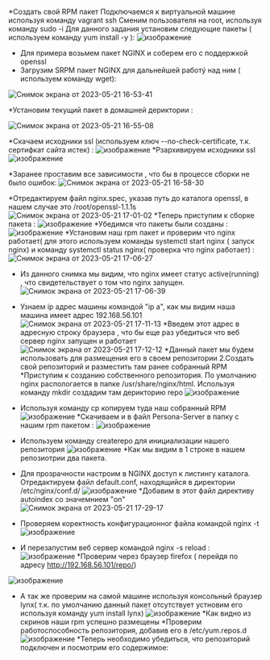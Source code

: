 *Создать свой RPM пакет
Подключаемся к виртуальной машине используя команду vagrant ssh 
Сменим пользователя на root, используя команду sudo -i
Для данного задания установим следующие пакеты ( используем команду yum install -y ): 
![изображение](https://github.com/AlexanderSerg-jun/vm_rpm/assets/85576634/a9fb137e-c960-4acf-af3d-a31922a2089b)

* Для примера возьмем пакет NGINX и соберем его с поддержкой openssl
* Загрузим SRPM пакет NGINX для дальнейшей работý над ним ( используем команду wget):

![Снимок экрана от 2023-05-21 16-53-41](https://github.com/AlexanderSerg-jun/vm_rpm/assets/85576634/8d7c93ce-37df-4c03-8961-fea0418532a4)

*Установим текущий пакет в домашней дериктории :

![Снимок экрана от 2023-05-21 16-55-08](https://github.com/AlexanderSerg-jun/vm_rpm/assets/85576634/f91eaf8c-e2f2-4d37-89e8-3eed86d7736e)

*Скачаем исходники ssl (используем ключ --no-check-certificate, т.к. сертифкат сайта истек) :
![изображение](https://github.com/AlexanderSerg-jun/vm_rpm/assets/85576634/358531b8-cf8b-477f-949d-0482778ca625)
 *Рзархивируем исходники ssl 
![изображение](https://github.com/AlexanderSerg-jun/vm_rpm/assets/85576634/621f9e20-85a2-4d6a-8f66-01f0f9a72f9d)

*Заранее проставим все зависимости , что бы в процессе сборки не было ошибок:
 ![Снимок экрана от 2023-05-21 16-58-30](https://github.com/AlexanderSerg-jun/vm_rpm/assets/85576634/054827d0-0c23-4154-a14c-e5268770d262)

*Отредактируем  файл nginx.spec, указав путь до каталога openssl, в нашем случае это /root/openssl-1.1.1s
![Снимок экрана от 2023-05-21 17-01-02](https://github.com/AlexanderSerg-jun/vm_rpm/assets/85576634/52df8d70-bdc5-4f8f-875c-3e9ff98f0d93)
*Теперь приступим к сборке пакета :
![изображение](https://github.com/AlexanderSerg-jun/vm_rpm/assets/85576634/962bcd1e-c894-452f-bdda-5257ca75fba1)
*Убедимся что пакеты были созданы :
![изображение](https://github.com/AlexanderSerg-jun/vm_rpm/assets/85576634/22010e0d-110a-4fa0-bb2e-ca9efaeff192)
*Установим наш rpm  пакет и проверим что nginx работает( для этого используем команды systemctl start nginx ( запуск nginx) и команду systemctl status nginx( проверка что nginx работает)  :
![Снимок экрана от 2023-05-21 17-06-27](https://github.com/AlexanderSerg-jun/vm_rpm/assets/85576634/13799171-fe7a-4f24-a7ff-17038f514ed7)
* Из данного снимка мы видим, что  nginx имеет статус active(running) , что свидетельствует о том что nginx запущен.
![Снимок экрана от 2023-05-21 17-06-39](https://github.com/AlexanderSerg-jun/vm_rpm/assets/85576634/401306e7-e56d-4c0d-8a77-3a94231eff19)
* Узнаем ip адрес машины командой "ip a", как мы видим наша машина имеет адрес 192.168.56.101
![Снимок экрана от 2023-05-21 17-11-13](https://github.com/AlexanderSerg-jun/vm_rpm/assets/85576634/fc470200-2d4f-4031-8365-90588b74e2ca)
*Введем этот адрес в адресную строку браузера , что бы еще раз убедиться что веб сервер nginx запущен и работает 
![Снимок экрана от 2023-05-21 17-12-12](https://github.com/AlexanderSerg-jun/vm_rpm/assets/85576634/99ef5455-d3ed-4425-9369-ba2a81c33a02)
*Данный пакет мы будем использовать для размещения его в своем репозитории
2.Создать свой репозиторий и разместить там ранее собранный RPM
*Приступим к созданию собственного репозитория. По умолчанию nginx распологается в папке  /usr/share/nginx/html. Используя команду mkdir создадим там дерикторию repo
![изображение](https://github.com/AlexanderSerg-jun/vm_rpm/assets/85576634/0e04ffe4-173d-4898-b0de-c997392ad18b)
* Используя команду cp копируем туда наш собранный RPM
![изображение](https://github.com/AlexanderSerg-jun/vm_rpm/assets/85576634/644a10bf-b8d7-43ae-b469-65a6de0059ac)
*Скачиваем и в файл Persona-Server в папку с нашим rpm пакетом :
![изображение](https://github.com/AlexanderSerg-jun/vm_rpm/assets/85576634/928c21dd-66cd-4c0c-ac3a-4744efc75fb4)

* Используем команду createrepo для инициализации нашего репозитория
![изображение](https://github.com/AlexanderSerg-jun/vm_rpm/assets/85576634/f0ece012-a33d-4974-8f38-6314f64a4f16)
*Как мы видим в 1 строке в нашем репозиотрии два пакета.
* Для прозрачности настроим в NGINX доступ к листингу каталога. Отредактируем файл default.conf, находящийся в директории /etc/nginx/conf.d/
![изображение](https://github.com/AlexanderSerg-jun/vm_rpm/assets/85576634/77cd4ce6-8db5-4de8-b862-5d265a79214f)
*Добавим в этот файл директиву autoindex со значемнием "on"
![Снимок экрана от 2023-05-21 17-29-17](https://github.com/AlexanderSerg-jun/vm_rpm/assets/85576634/6173b973-56a6-4e0b-bdc3-87b45236db2a)

* Проверяем коректность конфигурационног файла командой nginx -t 
![изображение](https://github.com/AlexanderSerg-jun/vm_rpm/assets/85576634/40d474dc-e411-44b5-a288-64617c8a6696)
* И перезапустим веб сервер командой nginx -s reload :
![изображение](https://github.com/AlexanderSerg-jun/vm_rpm/assets/85576634/efa82511-33cf-4bf3-8fda-9296c1715d86)
*Проверим через браузер firefox ( перейдя по адресу http://192.168.56.101/repo/)

![изображение](https://github.com/AlexanderSerg-jun/vm_rpm/assets/85576634/106043d9-4b1f-494d-8198-efe4adbc1b50)
* А так же проверим на самой машине используя консольный браузер lynx( т.к. по умолчанию данный пакет отсутствует устновим его используя команду yum install lynx)
![изображение](https://github.com/AlexanderSerg-jun/vm_rpm/assets/85576634/6f2449dc-6307-4b69-84d3-ff1ee37c8094)
*Как видно из скринов наши rpm успешно размещены
*Проверим работоспособность репозитория, добавив его в /etc/yum.repos.d
![изображение](https://github.com/AlexanderSerg-jun/vm_rpm/assets/85576634/0990f64a-7c86-4ed5-a734-485761630fe5)
*Теперь необходимо убедиться, что репозиторий подключен и посмотрим его содержимое:




